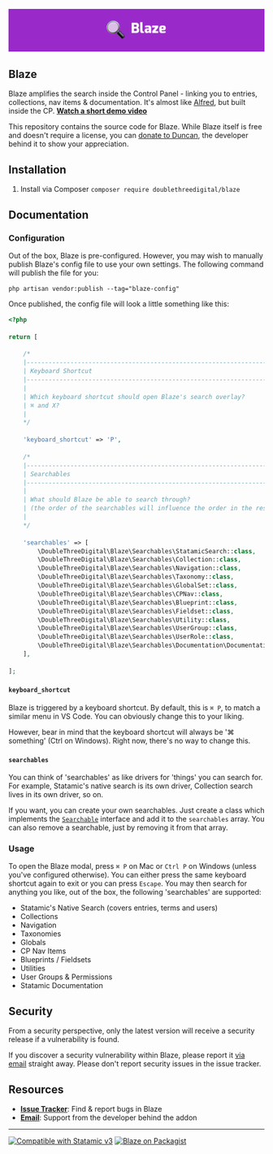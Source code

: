 ![Banner](https://raw.githubusercontent.com/doublethreedigital/blaze/main/banner.png)

## Blaze

Blaze amplifies the search inside the Control Panel - linking you to entries, collections, nav items & documentation. It's almost like [Alfred](https://www.alfredapp.com/), but built inside the CP. [**Watch a short demo video**](https://www.loom.com/share/921195d9d2074811af4ba1179623008b)

This repository contains the source code for Blaze. While Blaze itself is free and doesn't require a license, you can [donate to Duncan](https://duncanmcclean.com/donate), the developer behind it to show your appreciation.

## Installation

1. Install via Composer `composer require doublethreedigital/blaze`

## Documentation

### Configuration

Out of the box, Blaze is pre-configured. However, you may wish to manually publish Blaze's config file to use your own settings. The following command will publish the file for you:

```
php artisan vendor:publish --tag="blaze-config"
```

Once published, the config file will look a little something like this:

```php
<?php

return [

    /*
    |--------------------------------------------------------------------------
    | Keyboard Shortcut
    |--------------------------------------------------------------------------
    |
    | Which keyboard shortcut should open Blaze's search overlay?
    | ⌘ and X?
    |
    */

    'keyboard_shortcut' => 'P',

    /*
    |--------------------------------------------------------------------------
    | Searchables
    |--------------------------------------------------------------------------
    |
    | What should Blaze be able to search through?
    | (the order of the searchables will influence the order in the results)
    |
    */

    'searchables' => [
        \DoubleThreeDigital\Blaze\Searchables\StatamicSearch::class,
        \DoubleThreeDigital\Blaze\Searchables\Collection::class,
        \DoubleThreeDigital\Blaze\Searchables\Navigation::class,
        \DoubleThreeDigital\Blaze\Searchables\Taxonomy::class,
        \DoubleThreeDigital\Blaze\Searchables\GlobalSet::class,
        \DoubleThreeDigital\Blaze\Searchables\CPNav::class,
        \DoubleThreeDigital\Blaze\Searchables\Blueprint::class,
        \DoubleThreeDigital\Blaze\Searchables\Fieldset::class,
        \DoubleThreeDigital\Blaze\Searchables\Utility::class,
        \DoubleThreeDigital\Blaze\Searchables\UserGroup::class,
        \DoubleThreeDigital\Blaze\Searchables\UserRole::class,
        \DoubleThreeDigital\Blaze\Searchables\Documentation\Documentation::class,
    ],

];
```

#### `keyboard_shortcut`

Blaze is triggered by a keyboard shortcut. By default, this is `⌘ P`, to match a similar menu in VS Code. You can obviously change this to your liking.

However, bear in mind that the keyboard shortcut will always be '⌘ something' (Ctrl on Windows). Right now, there's no way to change this.

#### `searchables`

You can think of 'searchables' as like drivers for 'things' you can search for. For example, Statamic's native search is its own driver, Collection search lives in its own driver, so on.

If you want, you can create your own searchables. Just create a class which implements the [`Searchable`](https://github.com/doublethreedigital/blaze/blob/main/src/Contracts/Searchable.php) interface and add it to the `searchables` array. You can also remove a searchable, just by removing it from that array.

### Usage

To open the Blaze modal, press `⌘ P` on Mac or `Ctrl P` on Windows (unless you've configured otherwise). You can either press the same keyboard shortcut again to exit or you can press `Escape`. You may then search for anything you like, out of the box, the following 'searchables' are supported:

* Statamic's Native Search (covers entries, terms and users)
* Collections
* Navigation
* Taxonomies
* Globals
* CP Nav Items
* Blueprints / Fieldsets
* Utilities
* User Groups & Permissions
* Statamic Documentation

## Security

From a security perspective, only the latest version will receive a security release if a vulnerability is found.

If you discover a security vulnerability within Blaze, please report it [via email](mailto:duncan@doublethree.digital) straight away. Please don't report security issues in the issue tracker.

## Resources

* [**Issue Tracker**](https://github.com/doublethreedigital/blaze/issues): Find & report bugs in Blaze
* [**Email**](mailto:duncan@doublethree.digital): Support from the developer behind the addon

---

<p>
<a href="https://statamic.com"><img src="https://img.shields.io/badge/Statamic-3.0+-FF269E?style=for-the-badge" alt="Compatible with Statamic v3"></a>
<a href="https://packagist.org/packages/doublethreedigital/blaze/stats"><img src="https://img.shields.io/packagist/v/doublethreedigital/blaze?style=for-the-badge" alt="Blaze on Packagist"></a>
</p>
